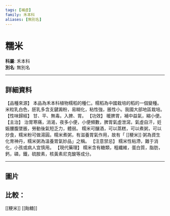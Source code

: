```yaml
---
tags: [補虛]
family: 禾本科
aliases: [無別名]
---
```


# 糯米

**科屬**: 禾本科  
**別名**: 無別名  

---

## 詳細資料
【品種來源】
本品為禾本科植物糯稻的種仁。糯稻為中國栽培的稻的一個變種。米粒乳白色，胚乳多含支鍵澱粉，易糊化，粘性強，脹性小。我國大部地區栽培。
【性味歸經】
甘、平、無毒。入脾、胃。
【功效】
暖脾胃，補中益氣，縮小便。
【主治】
治胃寒痛，消渴，夜多小便，小便頻數，脾胃氣虛泄瀉，氣虛自汗，妊娠腰腹墜脹，勞動後氣短乏力，體弱。
糯米可釀酒，可以蒸糕，可以煮粥，可以炒食，糯米粉可做湯圓。糯米煮粥，有滋養胃氣作用，故有「 [[粳米]] 粥為資生化育神丹，糯米粥為溫養胃氣妙品」之稱。
【注意禁忌】
糯米性粘滯，難于消化，小孩或病人宜慎用。
【現代藥理】
糯米含有糖類，粗纖維，蛋白質，脂肪，鈣，磷，鐵，硫胺素，核黃素尼克酸等成分。

---

## 圖片
## 比較：
[[粳米]]
[[飴糖]]
